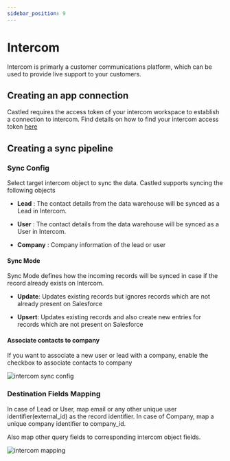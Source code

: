 ```yaml
---
sidebar_position: 9
---
```


# Intercom

Intercom is primarly a customer communications platform, which can be used to provide live support to your customers.

## Creating an app connection

Castled requires the access token of your intercom workspace to establish a connection to intercom. Find details on how to find your intercom access token [here](https://developers.intercom.com/building-apps/docs/authentication-types#section-access-tokens)

## Creating a sync pipeline

### Sync Config

Select target intercom object to sync the data. Castled supports syncing the following objects

* **Lead** : The contact details from the data warehouse will be synced as a Lead in Intercom.

* **User** : The contact details from the data warehouse will be synced as a User in Intercom.

* **Company** : Company information of the lead or user

#### Sync Mode

Sync Mode defines how the incoming records will be synced in case if the record already exists on Intercom. 

* **Update**: Updates existing records but ignores records which are not already present on Salesforce

* **Upsert**: Updates existing records and also create new entries for records which are not present on Salesforce

#### Associate contacts to company

If you want to associate a new user or lead with a company, enable the checkbox to associate contacts to company

![intercom sync config](/img/screens/destinations/intercom/intercom_sync_config.png)

### Destination Fields Mapping

In case of Lead or User, map email or any other unique user identifier(external_id) as the record identifier.
In case of Company, map a unique company identifier to company_id.

Also map other query fields to corresponding intercom object fields. 


![intercom mapping](/img/screens/destinations/intercom/intercom_mapping.png)

